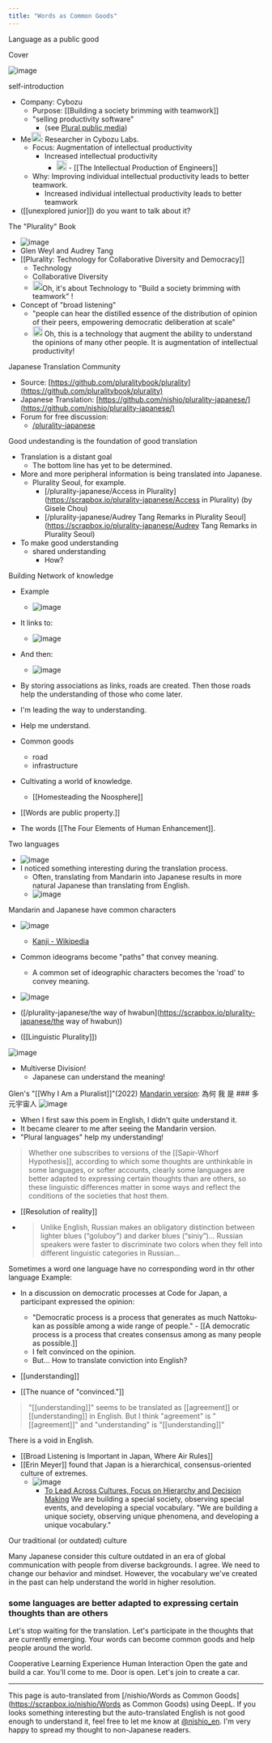 ```yaml
---
title: "Words as Common Goods"
---
```


Language as a public good

Cover

![image](https://scrapbox.io/files/658b0940ed24260024935d46.png)



self-introduction
- Company: Cybozu
    - Purpose: [[Building a society brimming with teamwork]]
    - "selling productivity software"
        - (see [Plural public media](https://github.com/nishio/plurality-japanese/blob/main/contents/english/06-04-media.md#plural-public-media))
- Me<img src='https://scrapbox.io/api/pages/nishio-en/nishio/icon' alt='nishio.icon' height="19.5"/>: Researcher in Cybozu Labs.
    - Focus: Augmentation of intellectual productivity
        - Increased intellectual productivity
            - <img src='https://scrapbox.io/api/pages/nishio-en/エンジニアの知的生産術/icon' alt='エンジニアの知的生産術.icon' height="19.5"/>
                - [[The Intellectual Production of Engineers]]
    - Why: Improving individual intellectual productivity leads to better teamwork.
        - Increased individual intellectual productivity leads to better teamwork
- ([[unexplored junior]]) do you want to talk about it?

The "Plurality" Book
- ![image](https://gyazo.com/db7d3abd4175a35c53bb84d1e3c069cd/thumb/1000)
- Glen Weyl and Audrey Tang
- [[Plurality: Technology for Collaborative Diversity and Democracy]]
    - Technology
    - Collaborative Diversity
    - <img src='https://scrapbox.io/api/pages/nishio-en/nishio/icon' alt='nishio.icon' height="19.5"/>Oh, it's about Technology to "Build a society brimming with teamwork" !
- Concept of "broad listening"
    - "people can hear the distilled essence of the distribution of opinion of their peers, empowering democratic deliberation at scale"
    - <img src='https://scrapbox.io/api/pages/nishio-en/nishio/icon' alt='nishio.icon' height="19.5"/> Oh, this is a technology that augment the ability to understand the opinions of many other people. It is augmentation of intellectual productivity!

Japanese Translation Community
- Source: [https://github.com/pluralitybook/plurality](https://github.com/pluralitybook/plurality)
- Japanese Translation: [https://github.com/nishio/plurality-japanese/](https://github.com/nishio/plurality-japanese/)
- Forum for free discussion:
    - [/plurality-japanese](https://scrapbox.io/plurality-japanese)

Good undestanding is the foundation of good translation
- Translation is a distant goal
    - The bottom line has yet to be determined.
- More and more peripheral information is being translated into Japanese.
    - Plurality Seoul, for example.
        - [/plurality-japanese/Access in Plurality](https://scrapbox.io/plurality-japanese/Access in Plurality) (by Gisele Chou)
        - [/plurality-japanese/Audrey Tang Remarks in Plurality Seoul](https://scrapbox.io/plurality-japanese/Audrey Tang Remarks in Plurality Seoul)
- To make good understanding
    - shared understanding
        - How?

Building Network of knowledge
- Example
    - ![image](https://scrapbox.io/files/65893a9df67b660023d01437.png)
- It links to:
    - ![image](https://gyazo.com/c2eaaaa4ccbb9eb1b9a53327a35bcc94/thumb/1000)
- And then:
    - ![image](https://gyazo.com/806a35c3a06432a2eb3d974fc5066387/thumb/1000)

- By storing associations as links, roads are created. Then those roads help the understanding of those who come later.
- I'm leading the way to understanding.

- Help me understand.
- Common goods
    - road
    - infrastructure
- Cultivating a world of knowledge.
    - [[Homesteading the Noosphere]]

- [[Words are public property.]]
- The words [[The Four Elements of Human Enhancement]].

Two languages
- ![image](https://gyazo.com/83a6a253607b64e2baf5e25a730acc39/thumb/1000)
- I noticed something interesting during the translation process.
    - Often, translating from Mandarin into Japanese results in more natural Japanese than translating from English.
    - ![image](https://pbs.twimg.com/media/F8ndxAZagAAVmZ6?format=jpg&name=medium#.png)

Mandarin and Japanese have common characters
- ![image](https://gyazo.com/de347eda3d590bd920becba5de33c861/thumb/1000)
    - [Kanji - Wikipedia](https://ja.wikipedia.org/wiki/%E6%BC%A2%E5%AD%97)

- Common ideograms become "paths" that convey meaning.
    - A common set of ideographic characters becomes the 'road' to convey meaning.
- ![image](https://scrapbox.io/files/658b0940ed24260024935d46.png)
- ([/plurality-japanese/the way of hwabun](https://scrapbox.io/plurality-japanese/the way of hwabun))
- ([[Linguistic Plurality]])

![image](https://pbs.twimg.com/media/Ftf1qwnacAc9yIV.jpg)
- Multiverse Division!
    - Japanese can understand the meaning!

Glen's "[[Why I Am a Pluralist]]"(2022)
[Mandarin version](https://pdis.nat.gov.tw/zh-TW/blog/為何我是多元宇宙人/): 為何 我 是 ### 多元宇宙人
![image](https://gyazo.com/1d5fbfe84d13dc19722dd2a5d3898225/thumb/1000)
- When I first saw this poem in English, I didn't quite understand it.
- It became clearer to me after seeing the Mandarin version.
- "Plural languages" help my understanding!


> Whether one subscribes to versions of the [[Sapir-Whorf Hypothesis]], according to which some thoughts are unthinkable in some languages, or softer accounts, clearly some languages are better adapted to expressing certain thoughts than are others, so these linguistic differences matter in some ways and reflect the conditions of the societies that host them.

- [[Resolution of reality]]
- > Unlike English, Russian makes an obligatory distinction between lighter blues (“goluboy”) and darker blues (“siniy”)... Russian speakers were faster to discriminate two colors when they fell into different linguistic categories in Russian...


Sometimes a word one language have no corresponding word in thr other language
Example:
- In a discussion on democratic processes at Code for Japan, a participant expressed the opinion:
    - "Democratic process is a process that generates as much Nattoku-kan as possible among a wide range of people."
            - [[A democratic process is a process that creates consensus among as many people as possible.]]
    - I felt convinced on the opinion.
    - But... How to translate conviction into English?

- [[understanding]]
- [[The nuance of "convinced."]]

>  "[[understanding]]" seems to be translated as [[agreement]] or [[understanding]] in English. But I think "agreement" is "[[agreement]]" and "understanding" is "[[understanding]]"

There is a void in English.



- [[Broad Listening is Important in Japan, Where Air Rules]]
- [[Erin Meyer]] found that Japan is a hierarchical, consensus-oriented culture of extremes.
    - ![image](https://gyazo.com/d04ca9be867c45bfa8029d1001d8c6a2/thumb/1000)
        - [To Lead Across Cultures, Focus on Hierarchy and Decision Making](https://hbr.org/2017/07/being-the-boss-in-brussels-boston-and-beijing)
We are building a special society, observing special events, and developing a special vocabulary.
"We are building a unique society, observing unique phenomena, and developing a unique vocabulary."

Our traditional (or outdated) culture

Many Japanese consider this culture outdated in an era of global communication with people from diverse backgrounds.
I agree. We need to change our behavior and mindset.
However, the vocabulary we've created in the past can help understand the world in higher resolution.
### some languages are better adapted to expressing certain thoughts than are others

Let's stop waiting for the translation.
Let's participate in the thoughts that are currently emerging.
Your words can become common goods and help people around the world.


Cooperative Learning Experience Human Interaction
Open the gate and build a car. You'll come to me.
Door is open. Let's join to create a car.

---
This page is auto-translated from [/nishio/Words as Common Goods](https://scrapbox.io/nishio/Words as Common Goods) using DeepL. If you looks something interesting but the auto-translated English is not good enough to understand it, feel free to let me know at [@nishio_en](https://twitter.com/nishio_en). I'm very happy to spread my thought to non-Japanese readers.